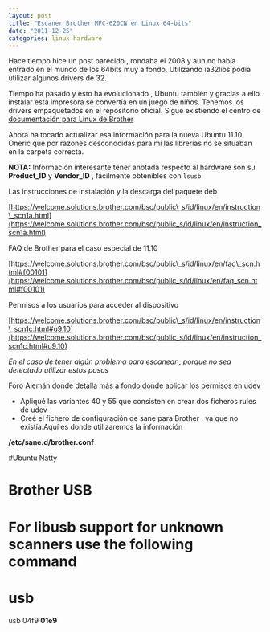 ```yaml
---
layout: post
title: "Escaner Brother MFC-620CN en Linux 64-bits"
date: "2011-12-25"
categories: linux hardware
---
```


Hace tiempo hice un post parecido , rondaba el 2008 y aun no había entrado en el mundo de los 64bits muy a fondo. Utilizando ia32libs podía utilizar algunos drivers de 32.

Tiempo ha pasado y esto ha evolucionado , Ubuntu también y gracias a ello instalar esta impresora se convertía en un juego de niños. Tenemos los drivers empaquetados en el repositorio oficial. Sigue existiendo el centro de [documentación para Linux de Brother](https://welcome.solutions.brother.com/bsc/public_s/id/linux/en/index.html "Brother Drivers for Linux distributions")

Ahora ha tocado actualizar esa información para la nueva Ubuntu 11.10 Oneric que por razones desconocidas para mí las librerías no se situaban en la carpeta correcta.

**NOTA:** Información interesante tener anotada respecto al hardware son su **Product\_ID** y **Vendor\_ID** , fácilmente obtenibles con `lsusb`

Las instrucciones de instalación y la descarga del paquete deb

[https://welcome.solutions.brother.com/bsc/public\_s/id/linux/en/instruction\_scn1a.html](https://welcome.solutions.brother.com/bsc/public_s/id/linux/en/instruction_scn1a.html)

FAQ de Brother para el caso especial de 11.10

[https://welcome.solutions.brother.com/bsc/public\_s/id/linux/en/faq\_scn.html#f00101](https://welcome.solutions.brother.com/bsc/public_s/id/linux/en/faq_scn.html#f00101)

Permisos a los usuarios para acceder al dispositivo

[https://welcome.solutions.brother.com/bsc/public\_s/id/linux/en/instruction\_scn1c.html#u9.10](https://welcome.solutions.brother.com/bsc/public_s/id/linux/en/instruction_scn1c.html#u9.10)

_En el caso de tener algún problema para escanear , porque no sea detectado utilizar estos pasos_

Foro Alemán donde detalla más a fondo donde aplicar los permisos en udev

- Apliqué las variantes 40 y 55 que consisten en crear dos ficheros rules de udev
- Creé el fichero de configuración de sane para Brother , ya que no existía.Aquí es donde utilizaremos la información

**/etc/sane.d/brother.conf**

#Ubuntu Natty

# Brother USB
# For libusb support for unknown scanners use the following command
# usb <product ID> <device ID>
usb 04f9 **01e9**
